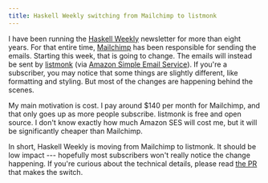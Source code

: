 ```yaml
---
title: Haskell Weekly switching from Mailchimp to listmonk
---
```


I have been running the [Haskell Weekly][1] newsletter for more than eight years.
For that entire time, [Mailchimp][2] has been responsible for sending the emails.
Starting this week, that is going to change.
The emails will instead be sent by [listmonk][3] (via [Amazon Simple Email Service][4]).
If you're a subscriber, you may notice that some things are slightly different, like formatting and styling.
But most of the changes are happening behind the scenes.

My main motivation is cost.
I pay around $140 per month for Mailchimp, and that only goes up as more people subscribe.
listmonk is free and open source.
I don't know exactly how much Amazon SES will cost me, but it will be significantly cheaper than Mailchimp.

In short, Haskell Weekly is moving from Mailchimp to listmonk.
It should be low impact --- hopefully most subscribers won't really notice the change happening.
If you're curious about the technical details, please read [the PR][5] that makes the switch.

[1]: https://haskellweekly.news
[2]: https://mailchimp.com
[3]: https://listmonk.app
[4]: https://aws.amazon.com/ses/
[5]: https://github.com/haskellweekly/haskellweekly/pull/336
